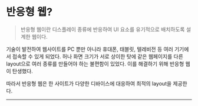 # 반응형 웹?

> 반응형 웹이란 디스플레이 종류에 반응하여 UI 요소를 유기적으로 배치하도록 설계한 웹이다.

기술이 발전하여 웹사이트를 PC 뿐만 아니라 휴대폰, 태블릿, 텔레비전 등 여러 기기에서 접속할 수 있게 되었다. 허나 화면 크기가 서로 상이한 탓에 같은 웹페이지를 다른 layout으로 여러 종류를 만들어야 하는 불편함이 있었다. 이를 해결하기 위해 반응형 웹이 탄생했다.

따라서 반응형 웹은 한 사이트가 다양한 디바이스에 대응하여 최적의 layout을 제공한다.

---
